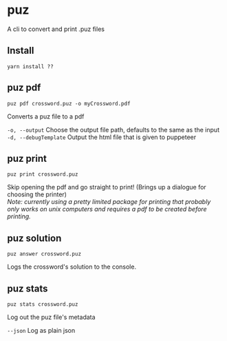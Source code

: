# puz
A cli to convert and print .puz files

## Install

```
yarn install ??
```


## puz pdf
```
puz pdf crossword.puz -o myCrossword.pdf
```
Converts a puz file to a pdf

`-o, --output` Choose the output file path, defaults to the same as the input  
`-d, --debugTemplate` Output the html file that is given to puppeteer


## puz print
```
puz print crossword.puz
```
Skip opening the pdf and go straight to print! (Brings up a dialogue for choosing the printer)  
_Note: currently using a pretty limited package for printing that probably only works on unix computers and requires a pdf to be created before printing._


## puz solution
```
puz answer crossword.puz
```
Logs the crossword's solution to the console.


## puz stats
```
puz stats crossword.puz
```
Log out the puz file's metadata

`--json` Log as plain json
